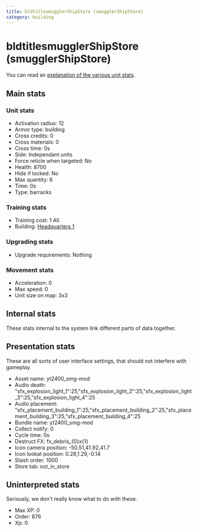 ```yaml
---
title: bldtitlesmugglerShipStore (smugglerShipStore)
category: building
---
```


# bldtitlesmugglerShipStore (smugglerShipStore)

You can read an [explanation  of the various unit stats](unitexplained.md).

## Main stats

### Unit stats

  * Activation radius: 12
  * Armor type: building
  * Cross credits: 0
  * Cross materials: 0
  * Cross time: 0s
  * Side: Independant units
  * Force reticle when targeted: No
  * Health: 8700
  * Hide if locked: No
  * Max quantity: 6
  * Time: 0s
  * Type: barracks

### Training stats

  * Training cost: 1 All.
  * Building: [Headquarters 1](smugglerHQ.html)

### Upgrading stats

  * Upgrade requirements: Nothing

### Movement stats

  * Acceleration: 0
  * Max speed: 0
  * Unit size on map: 3x3

## Internal stats

These stats internal to the system link different parts of data together.


## Presentation stats

These are all sorts of user interface settings, that should not interfere with gameplay.

  * Asset name: yt2400_smg-mod
  * Audio death: "sfx_explosion_light_1":25,"sfx_explosion_light_2":25,"sfx_explosion_light_3":25,"sfx_explosion_light_4":25
  * Audio placement: "sfx_placement_building_1":25,"sfx_placement_building_2":25,"sfx_placement_building_3":25,"sfx_placement_building_4":25
  * Bundle name: yt2400_smg-mod
  * Collect notify: 0
  * Cycle time: 0s
  * Destruct FX: fx_debris_{0}x{1}
  * Icon camera position: -50.51,41.92,41.7
  * Icon lookat position: 0.28,1.29,-0.14
  * Stash order: 1000
  * Store tab: not_in_store

## Uninterpreted stats

Seriously, we don't really know what to do with these.

  * Max XP: 0
  * Order: 876
  * Xp: 0


